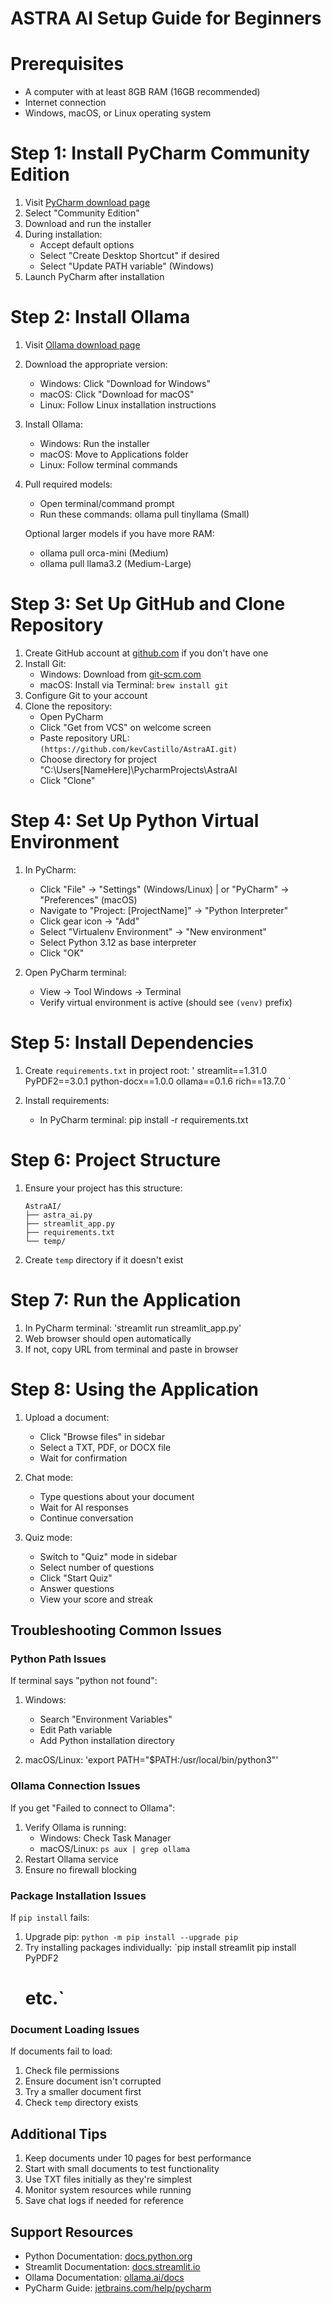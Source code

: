 # ASTRA AI Setup Guide for Beginners

# Prerequisites
- A computer with at least 8GB RAM (16GB recommended)
- Internet connection
- Windows, macOS, or Linux operating system

# Step 1: Install PyCharm Community Edition
1. Visit [PyCharm download page](https://www.jetbrains.com/pycharm/download/)
2. Select "Community Edition"
3. Download and run the installer
4. During installation:
   - Accept default options
   - Select "Create Desktop Shortcut" if desired
   - Select "Update PATH variable" (Windows)
5. Launch PyCharm after installation

# Step 2: Install Ollama
1. Visit [Ollama download page](https://ollama.ai/download)
2. Download the appropriate version:
   - Windows: Click "Download for Windows"
   - macOS: Click "Download for macOS"
   - Linux: Follow Linux installation instructions
3. Install Ollama:
   - Windows: Run the installer
   - macOS: Move to Applications folder
   - Linux: Follow terminal commands
4. Pull required models:
   - Open terminal/command prompt
   - Run these commands:
   ollama pull tinyllama (Small)
   
   Optional larger models if you have more RAM:
   - ollama pull orca-mini (Medium)
   - ollama pull llama3.2 (Medium-Large)

# Step 3: Set Up GitHub and Clone Repository
1. Create GitHub account at [github.com](https://github.com) if you don't have one
2. Install Git:
   - Windows: Download from [git-scm.com](https://git-scm.com)
   - macOS: Install via Terminal: `brew install git`
3. Configure Git to your account
4. Clone the repository:
   - Open PyCharm
   - Click "Get from VCS" on welcome screen
   - Paste repository URL: `(https://github.com/kevCastillo/AstraAI.git)`
   - Choose directory for project "C:\Users\[NameHere]\PycharmProjects\AstraAI
   - Click "Clone"

# Step 4: Set Up Python Virtual Environment
1. In PyCharm:
   - Click "File" → "Settings" (Windows/Linux) | or "PyCharm" → "Preferences" (macOS)
   - Navigate to "Project: [ProjectName]" → "Python Interpreter"
   - Click gear icon → "Add"
   - Select "Virtualenv Environment" → "New environment"
   - Select Python 3.12 as base interpreter
   - Click "OK"

2. Open PyCharm terminal:
   - View → Tool Windows → Terminal
   - Verify virtual environment is active (should see `(venv)` prefix)

# Step 5: Install Dependencies
1. Create `requirements.txt` in project root:
   ' streamlit==1.31.0
   PyPDF2==3.0.1
   python-docx==1.0.0
   ollama==0.1.6
   rich==13.7.0 `

2. Install requirements:
   - In PyCharm terminal:
   pip install -r requirements.txt

# Step 6: Project Structure
1. Ensure your project has this structure:
   ```
   AstraAI/
   ├── astra_ai.py
   ├── streamlit_app.py
   ├── requirements.txt
   └── temp/
   ```

2. Create `temp` directory if it doesn't exist

# Step 7: Run the Application
1. In PyCharm terminal:
   'streamlit run streamlit_app.py'
2. Web browser should open automatically
3. If not, copy URL from terminal and paste in browser

# Step 8: Using the Application
1. Upload a document:
   - Click "Browse files" in sidebar
   - Select a TXT, PDF, or DOCX file
   - Wait for confirmation

2. Chat mode:
   - Type questions about your document
   - Wait for AI responses
   - Continue conversation

3. Quiz mode:
   - Switch to "Quiz" mode in sidebar
   - Select number of questions
   - Click "Start Quiz"
   - Answer questions
   - View your score and streak

## Troubleshooting Common Issues

### Python Path Issues
If terminal says "python not found":
1. Windows:
   - Search "Environment Variables"
   - Edit Path variable
   - Add Python installation directory

2. macOS/Linux:
   'export PATH="$PATH:/usr/local/bin/python3"'

### Ollama Connection Issues
If you get "Failed to connect to Ollama":
1. Verify Ollama is running:
   - Windows: Check Task Manager
   - macOS/Linux: `ps aux | grep ollama`
2. Restart Ollama service
3. Ensure no firewall blocking

### Package Installation Issues
If `pip install` fails:
1. Upgrade pip:
   `python -m pip install --upgrade pip`
2. Try installing packages individually:
   `pip install streamlit
   pip install PyPDF2
   # etc.`

### Document Loading Issues
If documents fail to load:
1. Check file permissions
2. Ensure document isn't corrupted
3. Try a smaller document first
4. Check `temp` directory exists

## Additional Tips
1. Keep documents under 10 pages for best performance
2. Start with small documents to test functionality
3. Use TXT files initially as they're simplest
4. Monitor system resources while running
5. Save chat logs if needed for reference

## Support Resources
- Python Documentation: [docs.python.org](https://docs.python.org)
- Streamlit Documentation: [docs.streamlit.io](https://docs.streamlit.io)
- Ollama Documentation: [ollama.ai/docs](https://ollama.ai/docs)
- PyCharm Guide: [jetbrains.com/help/pycharm](https://jetbrains.com/help/pycharm)
